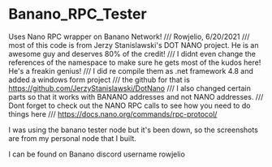 # Banano_RPC_Tester
Uses Nano RPC wrapper on Banano Network!
/// Rowjelio, 6/20/2021
/// most of this code is from Jerzy Stanislawski's DOT NANO project. He is an awesome guy and deserves 80% of the credit!
/// I didnt even change the references of the namespace to make sure he gets most of the kudos here! He's a freakin genius!
/// I did re compile them as .net framework 4.8 and added a windows form project
/// the github for that is https://github.com/JerzyStanislawski/DotNano
/// I also changed certain parts so that it works with BANANO addresses and not NANO addresses.
/// Dont forget to check out the NANO RPC calls to see how you need to do things here
/// https://docs.nano.org/commands/rpc-protocol/

I was using the banano tester node but it's been down, so the screenshots are from my personal node that I built.

I can be found on Banano discord username rowjelio
